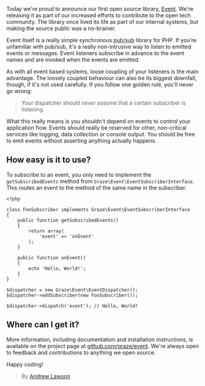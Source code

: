 Today we're proud to announce our first open source library, [Event][event]. We're releasing it as part of our increased efforts to contribute to the open tech community. The library once lived its life as part of our internal systems, but making the source public was a no-brainer.

Event itself is a really simple synchronous <abbr title="Publish/Subscribe">pub/sub</abbr> library for PHP. If you're unfamiliar with pub/sub, it's a really non-intrusive way to listen to emitted events or messages. Event listeners subscribe in advance to the event names and are invoked when the events are emitted.

As with all event based systems, loose coupling of your listeners is the main advantage. The loosely coupled behaviour can also be its biggest downfall, though, if it's not used carefully. If you follow one golden rule, you'll never go wrong:

> Your dispatcher should *never* assume that a certain subscriber is listening.

What this really means is you shouldn't depend on events to control your application flow. Events should really be reserved for other, non-critical services like logging, data collection or console output. You should be free to emit events without asserting anything actually happens.


## How easy is it to use? ##
To subscribe to an event, you only need to implement the `getSubscribedEvents` method from `Graze\Event\EventSubscriberInterface`. This routes an event to the method of the same name in the subscriber.

<?prettify?>
    <?php

    class FooSubscriber implements Graze\Event\EventSubscriberInterface
    {
        public function getSubscribedEvents()
        {
            return array(
                'event' => 'onEvent'
            );
        }

        public function onEvent()
        {
            echo 'Hello, World!';
        }
    }

    $dispatcher = new Graze\Event\EventDispatcher();
    $dispatcher->addSubscriber(new FooSubscriber());

    $dispatcher->dispatch('event'); // Hello, World!


## Where can I get it? ##
More information, including documentation and installation instructions, is available on the project page at [github.com/graze/event][event]. We're always open to feedback and contributions to anything we open source.

Happy coding!

<!-- Links -->
[event]:  http://github.com/graze/event

> By [Andrew Lawson](https://github.com/adlawson)